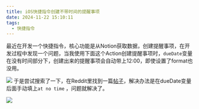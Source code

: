 ```yaml
---
title: iOS快捷指令创建不带时间的提醒事项
date: 2024-11-22 15:10:11
tags:
  - 快捷指令
---
```


最近在开发一个快捷指令，核心功能是从Notion获取数据，创建提醒事项，在开发过程中发现一个问题，当我使用下面这个Action创建提醒事项时，`dueDate`变量在没有时间部分下，创建出来的提醒事项会自动带上12:00，即使设置了format也没用。
<!--more-->
![](1.webp)
于是尝试搜索了一下，在Reddit里找到一篇[帖子](https://www.reddit.com/r/shortcuts/comments/i9n8e0/create_a_reminder_with_a_date_but_no_time/)，解决办法是在dueDate变量后面手动填上`at no time` ，问题就解决了。

![](2.webp)

